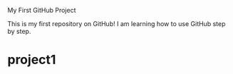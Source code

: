 My First GitHub Project

This is my first repository on GitHub! I am learning how to use GitHub step by step.
# project1
